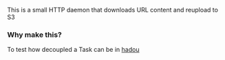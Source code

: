 This is a small HTTP daemon that downloads URL content and reupload to S3

### Why make this?

To test how decoupled a Task can be in [hadou](https://github.com/didip/hadou)